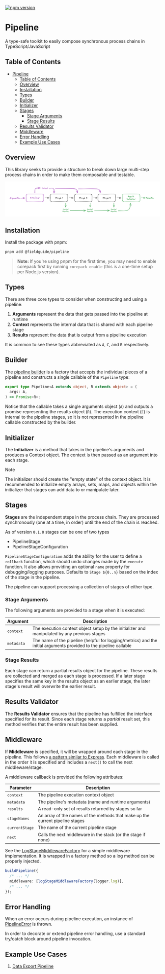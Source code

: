 [![npm version](https://badge.fury.io/js/@fieldguide%2Fpipeline.svg)](https://www.npmjs.com/package/@fieldguide/pipeline)

# Pipeline

A type-safe toolkit to easily compose synchronous process chains in TypeScript/JavaScript

## Table of Contents

- [Pipeline](#pipeline)
  - [Table of Contents](#table-of-contents)
  - [Overview](#overview)
  - [Installation](#installation)
  - [Types](#types)
  - [Builder](#builder)
  - [Initializer](#initializer)
  - [Stages](#stages)
    - [Stage Arguments](#stage-arguments)
    - [Stage Results](#stage-results)
  - [Results Validator](#results-validator)
  - [Middleware](#middleware)
  - [Error Handling](#error-handling)
  - [Example Use Cases](#example-use-cases)

## Overview

This library seeks to provide a structure to break down large multi-step process chains in order to make them composable and testable.

![Pipeline overview diagram](./docs/pipeline-overview.png)

## Installation

Install the package with pnpm:

```bash
pnpm add @fieldguide/pipeline
```

> **Note:** If you're using pnpm for the first time, you may need to enable corepack first by running `corepack enable` (this is a one-time setup per Node.js version).

## Types

There are three core types to consider when constructing and using a pipeline:

1. **Arguments** represent the data that gets passed into the pipeline at runtime
2. **Context** represents the internal data that is shared with each pipeline stage
3. **Results** represent the data that is output from a pipeline execution

It is common to see these types abbreviated as `A`, `C`, and `R` respectively.

## Builder

The [pipeline builder](./src/buildPipeline.ts) is a factory that accepts the individual pieces of a pipeline and constructs a single callable of the `Pipeline` type:

```typescript
export type Pipeline<A extends object, R extends object> = (
  args: A,
) => Promise<R>;
```

Notice that the callable takes a single arguments object (`A`) and outputs a promise representing the results object (`R`). The execution context (`C`) is internal to the pipeline stages, so it is not represented in the pipeline callable constructed by the builder.

## Initializer

The **Initializer** is a method that takes in the pipeline's arguments and produces a Context object. The context is then passed as an argument into each stage.

> [!NOTE]
> The initializer should create the "empty state" of the context object. It is recommended to initialize empty arrays, sets, maps, and objects within the initializer that stages can add data to or manipulate later.

## Stages

**Stages** are the independent steps in the process chain. They are processed synchronously (one at a time, in order) until the end of the chain is reached.

As of version `0.1.0` stages can be one of two types

- PipelineStage
- PipelineStageConfiguration

`PipelineStageConfiguration` adds the ability for the user to define a `rollback` function, which should undo changes made by the `execute` function.
It also allows providing an optional `name` property for debugging/logging purposes.
Defaults to `Stage ${0..n}` based on the index of the stage in the pipeline.

The pipeline can support processing a collection of stages of either type.

### Stage Arguments

The following arguments are provided to a stage when it is executed:

| Argument   | Description                                                                                                        |
| ---------- | ------------------------------------------------------------------------------------------------------------------ |
| `context`  | The execution context object setup by the initializer and manipulated by any previous stages                       |
| `metadata` | The name of the pipeline (helpful for logging/metrics) and the initial arguments provided to the pipeline callable |

### Stage Results

Each stage can return a partial results object for the pipeline. These results are collected and merged as each stage is processed. If a later stage specifies the same key in the results object as an earlier stage, the later stage's result will overwrite the earlier result.

## Results Validator

The **Results Validator** ensures that the pipeline has fulfilled the interface specified for its result. Since each stage returns a _partial_ result set, this method verifies that the entire result has been supplied.

## Middleware

If **Middleware** is specified, it will be wrapped around each stage in the pipeline. This follows [a pattern similar to Express](https://expressjs.com/en/guide/using-middleware.html). Each middleware is called in the order it is specified and includes a `next()` to call the next middleware/stage.

A middleware callback is provided the following attributes:

| Parameter      | Description                                                                   |
| -------------- | ----------------------------------------------------------------------------- |
| `context`      | The pipeline execution context object                                         |
| `metadata`     | The pipeline's metadata (name and runtime arguments)                          |
| `results`      | A read-only set of results returned by stages so far                          |
| `stageNames`   | An array of the names of the methods that make up the current pipeline stages |
| `currentStage` | The name of the current pipeline stage                                        |
| `next`         | Calls the next middleware in the stack (or the stage if none)                 |

See the [LogStageMiddlewareFactory](./src/middleware/logStageMiddlewareFactory.ts) for a simple middleware implementation. It is wrapped in a factory method so a log method can be properly injected.

```typescript
buildPipeline({
  /* ... */
  middleware: [logStageMiddlewareFactory(logger.log)],
  /* ... */
});
```

## Error Handling

When an error occurs during pipeline execution, an instance of [PipelineError](./src/error/PipelineError.ts) is thrown.

In order to decorate or extend pipeline error handling, use a standard try/catch block around pipeline invocation.

## Example Use Cases

1. [Data Export Pipeline](./docs/cases/data-export-pipeline.md)
